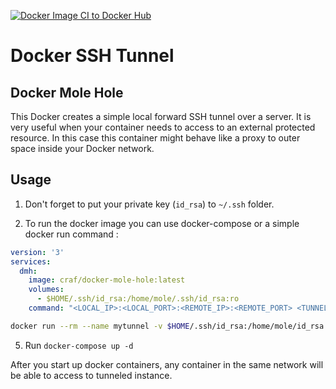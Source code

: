 [![Docker Image CI to Docker Hub](https://github.com/craph/docker-mole-hole/actions/workflows/docker-image.yml/badge.svg)](https://github.com/craph/docker-mole-hole/actions/workflows/docker-image.yml)
# Docker SSH Tunnel

## Docker Mole Hole

This Docker creates a simple local forward SSH tunnel over a server. It is very useful when your container needs to access to an external protected resource. In this case this container might behave like a proxy to outer space inside your Docker network.

## Usage

1. Don't forget to put your private key (`id_rsa`) to `~/.ssh` folder.

2. To run the docker image you can use docker-compose or a simple docker run command :

```yaml
version: '3'
services:
  dmh:
    image: craf/docker-mole-hole:latest
    volumes:
      - $HOME/.ssh/id_rsa:/home/mole/.ssh/id_rsa:ro
    command: "<LOCAL_IP>:<LOCAL_PORT>:<REMOTE_IP>:<REMOTE_PORT> <TUNNEL_HOST> -p <CUSTOM_TUNNEL_PORT>"
```

```bash
docker run --rm --name mytunnel -v $HOME/.ssh/id_rsa:/home/mole/id_rsa:ro craf/docker-mole-hole:latest *:<LOCAL_PORT>:<REMOTE_IP>:<REMOTE_PORT> <TUNNEL_HOST> -p <CUSTOM_TUNNEL_PORT>
```

5. Run `docker-compose up -d`

After you start up docker containers, any container in the same network will be able to access to tunneled instance.

